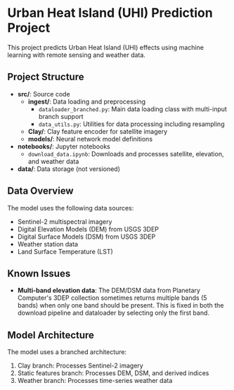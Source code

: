 # Urban Heat Island (UHI) Prediction Project

This project predicts Urban Heat Island (UHI) effects using machine learning with remote sensing and weather data.

## Project Structure

- **src/**: Source code
  - **ingest/**: Data loading and preprocessing
    - `dataloader_branched.py`: Main data loading class with multi-input branch support
    - `data_utils.py`: Utilities for data processing including resampling
  - **Clay/**: Clay feature encoder for satellite imagery
  - **models/**: Neural network model definitions
- **notebooks/**: Jupyter notebooks
  - `download_data.ipynb`: Downloads and processes satellite, elevation, and weather data
- **data/**: Data storage (not versioned)

## Data Overview

The model uses the following data sources:
- Sentinel-2 multispectral imagery
- Digital Elevation Models (DEM) from USGS 3DEP
- Digital Surface Models (DSM) from USGS 3DEP
- Weather station data
- Land Surface Temperature (LST)

## Known Issues

- **Multi-band elevation data**: The DEM/DSM data from Planetary Computer's 3DEP collection sometimes returns multiple bands (5 bands) when only one band should be present. This is fixed in both the download pipeline and dataloader by selecting only the first band.

## Model Architecture

The model uses a branched architecture:
1. Clay branch: Processes Sentinel-2 imagery
2. Static features branch: Processes DEM, DSM, and derived indices
3. Weather branch: Processes time-series weather data 